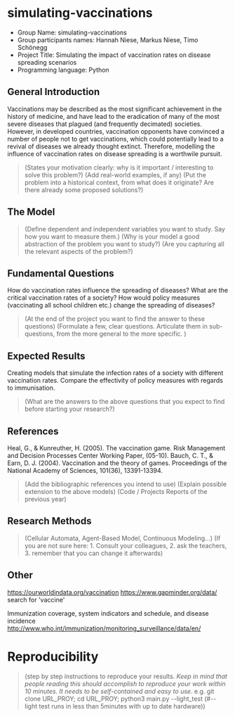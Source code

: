 # simulating-vaccinations

* Group Name: simulating-vaccinations
* Group participants names: Hannah Niese, Markus Niese, Timo Schönegg
* Project Title: Simulating the impact of vaccination rates on disease spreading scenarios
* Programming language: Python 

## General Introduction

Vaccinations may be described as the most significant achievement in the history of medicine, and have lead to the eradication of many of the most severe diseases that plagued (and frequently decimated) societies. 
However, in developed countries, vaccination opponents have convinced a number of people not to get vaccinations, which could potentially lead to a revival of diseases we already thought extinct. Therefore, modelling the influence of vaccination rates on disease spreading is a worthwile pursuit. 

> (States your motivation clearly: why is it important / interesting to solve this problem?)
> (Add real-world examples, if any)
> (Put the problem into a historical context, from what does it originate? Are there already some proposed solutions?)

## The Model

> (Define dependent and independent variables you want to study. Say how you want to measure them.) (Why is your model a good abstraction of the problem you want to study?) (Are you capturing all the relevant aspects of the problem?)


## Fundamental Questions

How do vaccination rates influence the spreading of diseases?
What are the critical vaccination rates of a society?
How would policy measures (vaccinating all school children etc.) change the spreading of diseases?

> (At the end of the project you want to find the answer to these questions)
> (Formulate a few, clear questions. Articulate them in sub-questions, from the more general to the more specific. )

## Expected Results

Creating models that simulate the infection rates of a society with different vaccination rates. 
Compare the effectivity of policy measures with regards to immunisation.

> (What are the answers to the above questions that you expect to find before starting your research?)

## References 

Heal, G., & Kunreuther, H. (2005). The vaccination game. Risk Management and Decision Processes Center Working Paper, (05-10).
Bauch, C. T., & Earn, D. J. (2004). Vaccination and the theory of games. Proceedings of the National Academy of Sciences, 101(36), 13391-13394.

> (Add the bibliographic references you intend to use)
> (Explain possible extension to the above models)
> (Code / Projects Reports of the previous year)


## Research Methods

> (Cellular Automata, Agent-Based Model, Continuous Modeling...) (If you are not sure here: 1. Consult your colleagues, 2. ask the teachers, 3. remember that you can change it afterwards)


## Other

https://ourworldindata.org/vaccination
https://www.gapminder.org/data/ search for 'vaccine'

Immunization coverage, system indicators and schedule, and disease incidence
http://www.who.int/immunization/monitoring_surveillance/data/en/

# Reproducibility

> (step by step instructions to reproduce your results. *Keep in mind that people reading this should accomplish to reproduce your work within 10 minutes. It needs to be self-contained and easy to use*. e.g. git clone URL_PROY; cd URL_PROY; python3 main.py --light_test (#--light test runs in less than 5minutes with up to date hardware)) 
